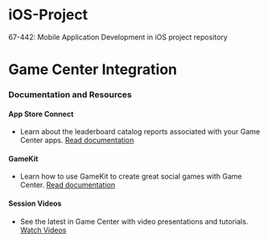 # iOS-Project
67-442: Mobile Application Development in iOS project repository

# Game Center Integration
<h3><b>Documentation and Resources</b></h3>


  
<b><h4>App Store Connect</h4></b>
- Learn about the leaderboard catalog reports associated with your Game Center apps.
<a href="https://help.apple.com/app-store-connect/#/deveb5066db7">Read documentation</a>

<b><h4>GameKit</h4></b>
  - Learn how to use GameKit to create great social games with Game Center.
  <a href="https://developer.apple.com/documentation/gamekit/">Read documentation</a>
  
<b><h4>Session Videos</h4></b>
  - See the latest in Game Center with video presentations and tutorials.
  <a href="https://developer.apple.com/videos/library/?q=game%20center">Watch Videos</a>
  
